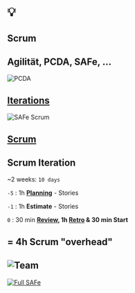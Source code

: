 # 💡

## Scrum

Agilität, PCDA, SAFe, ...
--
![PCDA](https://upload.wikimedia.org/wikipedia/commons/thumb/7/7a/PDCA_Cycle.svg/660px-PDCA_Cycle.svg.png)

[Iterations](https://scaledagileframework.com/iterations/)
--
![SAFe Scrum](https://scaledagileframework.com/wp-content/uploads/2023/01/SAFe_Scrum_F01-2.svg)

[Scrum](https://scaledagileframework.com/safe-scrum/)
--
## Scrum Iteration

~2 weeks: `10 days`

`-5` : 1h **[Planning](https://scaledagileframework.com/iteration-planning/)** - Stories

`-1` : 1h **Estimate** - Stories

`0` : 30 min **[Review](https://scaledagileframework.com/iteration-review/), 1h [Retro](https://scaledagileframework.com/iteration-retrospective/) & 30 min Start**

= 4h Scrum "overhead"
--
![Team](https://scaledagileframework.com/wp-content/uploads/2022/10/SAFe_Team_Kanban_F03-1.svg)
--
[![Full SAFe](https://scaledagileframework.com/wp-content/uploads/2023/03/Full-1.png)](https://scaledagileframework.com)